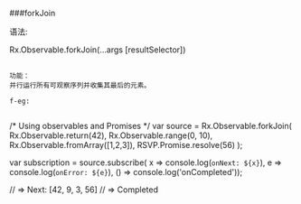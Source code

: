 ###forkJoin

语法:


Rx.Observable.forkJoin(...args [resultSelector])
```

功能：
并行运行所有可观察序列并收集其最后的元素。

f-eg:


```
/* Using observables and Promises */
var source = Rx.Observable.forkJoin(
    Rx.Observable.return(42),
    Rx.Observable.range(0, 10),
    Rx.Observable.fromArray([1,2,3]),
    RSVP.Promise.resolve(56)
);

var subscription = source.subscribe(
  x => console.log(`onNext: ${x}`),
  e => console.log(`onError: ${e}`),
  () => console.log('onCompleted'));

// => Next: [42, 9, 3, 56]
// => Completed
```

